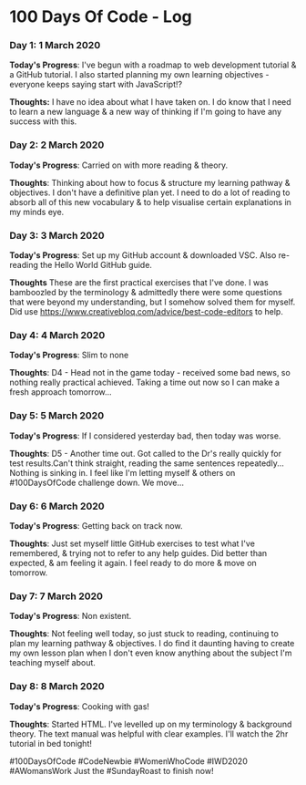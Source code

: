 # 100 Days Of Code - Log

### Day 1: 1 March 2020


**Today's Progress**: I've begun with a roadmap to web development tutorial & a GitHub tutorial. I also started planning my own learning objectives - everyone keeps saying start with JavaScript!?

**Thoughts:** I have no idea about what I have taken on. I do know that I need to learn a new language & a new way of thinking if I'm going to have any success with this.



### Day 2: 2 March 2020


**Today's Progress**: Carried on with more reading & theory.

**Thoughts**: Thinking about how to focus & structure my learning pathway & objectives. I don't have a definitive plan yet. I need to do a lot of reading to absorb all of this new vocabulary & to help visualise certain explanations in my minds eye.




### Day 3: 3 March 2020

**Today's Progress**: Set up my GitHub account & downloaded VSC. Also re-reading the Hello World GitHub guide.

**Thoughts** These are the first practical exercises that I've done. I was bamboozled by the terminology & admittedly there were some questions that were beyond my understanding, but I somehow solved them for myself. Did use https://www.creativebloq.com/advice/best-code-editors to help.



### Day 4: 4 March 2020


**Today's Progress**: Slim to none

**Thoughts**: D4 - Head not in the game today - received some bad news, so nothing really practical achieved. Taking a time out now so I can make a fresh approach tomorrow... 





### Day 5: 5 March 2020


**Today's Progress**: If I considered yesterday bad, then today was worse.

**Thoughts**: D5 - Another time out. Got called to the Dr's really quickly for test results.Can't think straight, reading the same sentences repeatedly... Nothing is sinking in. I feel like I'm letting myself & others on #100DaysOfCode challenge down. We move...




### Day 6: 6 March 2020


**Today's Progress**: Getting back on track now.

**Thoughts**: Just set myself little GitHub exercises to test what I've remembered, & trying not to refer to any help guides. Did better than expected, & am feeling it again. I feel ready to do more & move on tomorrow.




### Day 7: 7 March 2020


**Today's Progress**: Non existent.

**Thoughts**: Not feeling well today, so just stuck to reading, continuing to plan my learning pathway & objectives. I do find it daunting having to create my own lesson plan when I don't even know anything about the subject I'm teaching myself about.





### Day 8: 8 March 2020


**Today's Progress**: Cooking with gas!

**Thoughts**: Started HTML. I've levelled up on my terminology & background theory. The text manual was helpful with clear examples. I'll watch the 2hr tutorial in bed tonight!

#100DaysOfCode #CodeNewbie #WomenWhoCode #IWD2020 #AWomansWork 
Just the #SundayRoast to finish now!
